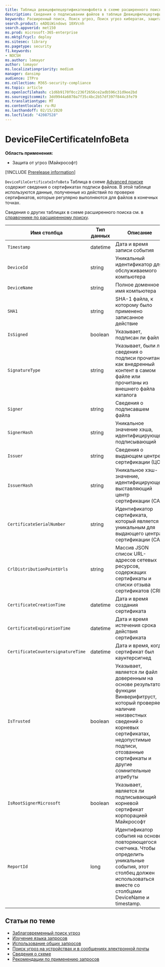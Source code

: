 ```yaml
---
title: Таблица девицефилецертификатеинфобета в схеме расширенного поискового окна
description: Сведения о подписывании файлов в таблице Девицефилецертификатеинфобета расширенной схемы поискового подсистемы
keywords: Расширенный поиск, Поиск угроз, Поиск угроз кибератак, защита от угроз Майкрософт, Microsoft 365, MTP, m365, поиск, запрос, телеметрии, Справка по схеме, Кусто, таблица, столбец, тип данных, цифровая подпись, сертификат, подписывание файлов, Девицефилецертификатеинфобета
search.product: eADQiWindows 10XVcnh
search.appverid: met150
ms.prod: microsoft-365-enterprise
ms.mktglfcycl: deploy
ms.sitesec: library
ms.pagetype: security
f1.keywords:
- NOCSH
ms.author: lomayor
author: lomayor
ms.localizationpriority: medium
manager: dansimp
audience: ITPro
ms.collection: M365-security-compliance
ms.topic: article
ms.openlocfilehash: c1d6b9170f0cc236f2656ce2adb596c31d9ee2bd
ms.sourcegitcommit: 3dd9944a6070a7f35c4bc2b57df397f844c3fe79
ms.translationtype: MT
ms.contentlocale: ru-RU
ms.lasthandoff: 02/15/2020
ms.locfileid: "42087528"
---
```

# <a name="devicefilecertificateinfobeta"></a>DeviceFileCertificateInfoBeta

**Область применения:**
- Защита от угроз (Майкрософт)

[!INCLUDE [Prerelease information](../includes/prerelease.md)]

`DeviceFileCertificateInfoBeta` Таблица в схеме [Advanced поиске](advanced-hunting-overview.md) содержит сведения о сертификатах подписи файлов. В этой таблице используются данные, полученные из действий по проверке сертификатов, которые регулярно выполняются для файлов в конечных точках.

Сведения о других таблицах в схеме расширенного поиска см. в [справочнике по расширенному поиску](advanced-hunting-schema-tables.md).

| Имя столбца | Тип данных | Описание |
|-------------|-----------|-------------|
| `Timestamp` | datetime | Дата и время записи события |
| `DeviceId` | string | Уникальный идентификатор для обслуживаемого компьютера |
| `DeviceName` | string | Полное доменное имя компьютера |
| `SHA1` | string | SHA-1 файла, к которому было применено записанное действие |
| `IsSigned` | boolean | Указывает, подписан ли файл |
| `SignatureType` | string | Указывает, были ли сведения о подписи прочитаны как внедренный контент в самом файле или прочитаны из внешнего файла каталога |
| `Signer` | string | Сведения о подписавшем файла |
| `SignerHash` | string | Уникальное значение хэша, идентифицирующее подписывающий |
| `Issuer` | string | Сведения о выдающем центре сертификации (ЦС) |
| `IssuerHash` | string | Уникальное хэш-значение, идентифицирующее выставляющий центр сертификации (CA) |
| `CertificateSerialNumber` | string | Идентификатор сертификата, который является уникальным для выдающего центра сертификации (CA). |
| `CrlDistributionPointUrls` | string |  Массив JSON список URL-адресов сетевых ресурсов, содержащих сертификаты и списки отзыва сертификатов (CRL) |
| `CertificateCreationTime` | datetime | Дата и время создания сертификата |
| `CertificateExpirationTime` | datetime | Дата и время истечения срока действия сертификата |
| `CertificateCountersignatureTime` | datetime | Дата и время, когда сертификат был каунтерсигнед |
| `IsTrusted` | boolean | Указывает, является ли файл доверенным на основе результатов функции Винверифитруст, который проверяет наличие неизвестных сведений о корневых сертификатах, недопустимые подписи, отозванные сертификаты и другие сомнительные атрибуты |
| `IsRootSignerMicrosoft` | boolean | Указывает, является ли подписывающий корневой сертификат корпорацией Майкрософт |
| `ReportId` | long | Идентификатор события на основе повторяющегося счетчика. Чтобы определить уникальные события, этот столбец должен использоваться вместе со столбцами DeviceName и timestamp. | 

## <a name="related-topics"></a>Статьи по теме
- [Заблаговременный поиск угроз](advanced-hunting-overview.md)
- [Изучение языка запросов](advanced-hunting-query-language.md)
- [Использование общих запросов](advanced-hunting-shared-queries.md)
- [Поиск угроз на устройствах и в сообщениях электронной почты](advanced-hunting-query-emails-devices.md)
- [Сведения о схеме](advanced-hunting-schema-tables.md)
- [Рекомендации по применению запросов](advanced-hunting-best-practices.md)
